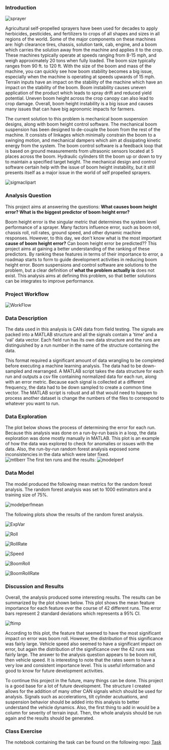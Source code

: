 ### Introduction 

![sprayer](pictures/SprayerInField.jpg)

Agricultural self-propelled sprayers have been used for decades to apply herbicides, pesticides, and fertilizers to crops of all shapes and sizes in all regions of the world. Some of the major components on these machines are: high clearance tires, chassis, solution tank, cab, engine, and a boom which carries the solution away from the machine and applies it to the crop. These machines typically operate at speeds ranging from 8-15 mph, and weigh approximately 20 tons when fully loaded. The boom size typically ranges from 90 ft. to 120 ft. With the size of the boom and mass of the machine, you can quickly see how boom stability becomes a big issue, especially when the machine is operating at speeds upwards of 15 mph. Terrain inputs have an impact on the stability of the machine which have an impact on the stability of the boom. Boom instability causes uneven application of the product which leads to spray drift and reduced yield potential. Uneven boom height across the crop canopy can also lead to crop damage.  Overall, boom height instability is a big issue and causes many issues that can have big agronomic impacts for farmers. 

The current solution to this problem is mechanical boom suspension designs, along with boom height control software. The mechanical boom suspension has been designed to de-couple the boom from the rest of the machine. It consists of linkages which minimally constrain the boom to a swinging motion, and mechanical dampers which aim at dissipating kinetic energy from the system. The boom control software is a feedback loop that is based on ground measurements from ultrasonic sensors located at 5 places across the boom. Hydraulic cylinders tilt the boom up or down to try to maintain a specified target height. The mechanical design and control software certain help with the issue of boom height instability, but it still presents itself as a major issue in the world of self propelled sprayers. 

![sigmaclipart](pictures/sprayerclipartsigma.png)

### Analysis Question 

This project aims at answering the questions: **What causes boom height error? What is the biggest predictor of boom height error?**

Boom height error is the singular metric that determines the system level performance of a sprayer. Many factors influence error, such as boom roll, chassis roll, roll rates, ground speed, and other dynamic machine responses. However, to this day, we don't know what is the most important **cause of boom height error?** Can boom height error be predicted?? This project aims at gaining a better understanding of the ranking of these predictors. By ranking these features in terms of their importance to error, a roadmap starts to form to guide development activities in reducing boom height error. Boom suspensions and control software are solutions to the problem, but a clear definition of **what the problem actually is** does not exist. This analysis aims at defining this problem, so that better solutions can be integrates to improve performance.

### Project Workflow

![WorkFlow](pictures/ProjectWorkflow2.png)
### Data Description
The data used in this analysis is CAN data from field testing. The signals are packed into a MATLAB structure and all the signals contain a 'time' and a 'val' data vector. Each field run has its own data structure and the runs are distinguished by a run number in the name of the structure containing the data. 

This format required a significant amount of data wrangling to be completed before executing a machine learning analysis. The data had to be down-sampled and rearranged. A MATLAB script takes the data structure for each run and outputs a csv file containing normalized data for each run, along with an error metric. Because each signal is collected at a different frequency, the data had to be down sampled to create a common time vector. The MATLAB script is robust and all that would need to happen to process another dataset is change the numbers of the files to correspond to whatever you want to run. 


### Data Exploration

The plot below shows the process of determining the error for each run. Because this analysis was done on a run-by-run basis in a loop, the data exploration was done mostly manually in MATLAB. This plot is an example of how the data was explored to check for anomalies or issues with the data. Also, the run-by-run random forest analysis exposed some inconsistencies in the data which were later fixed.  
![mtlberr](pictures/AngleErrorMATLAB.PNG)
The first ten runs and the results:
![modelperf](pictures/ModelPerf.PNG)


### Data Model
The model produced the following mean metrics for the random forest analysis. The random forest analysis was set to 1000 estimators and a training size of 75%. 

![modelperfmean](pictures/ModelPerfMean.PNG)

The following plots show the results of the random forest analysis. 

![ExpVar](pictures/ExplainedVariancePerRun.png)

![Roll](pictures/ChassisRollFeatureImportancePerRun.png)

![RollRate](pictures/ChassisRollRateFeatureImportancePerRun.png)

![Speed](pictures/VehicleSpeedFeatureImportancePerRun.png)

![BoomRoll](pictures/BoomRollFeatureImportancePerRun.png)

![BoomRollRate](pictures/BoomRollRateFeatureImportancePerRun.png)


### Discussion and Results
Overall, the analysis produced some interesting results. The results can be summarized by the plot shown below. This plot shows the mean feature importance for each feature over the course of 42 different runs. The error bars represent 2 standard deviations which represents a 95% CI. 

![ftimp](pictures/95CIofMeanFeatImp.png)

According to this plot, the feature that seemed to have the most significant impact on error was boom roll. However, the distribution of this significance was fairly large. Vehicle speed also seemed to have a significant impact on error, but again the distribution of the significance over the 42 runs was fairly large. The answer to the analysis question appears to be boom roll, then vehicle speed. It is interesting to note that the rates seem to have a very low and consistent importance level. This is useful information and good to know for future development activities. 

To continue this project in the future, many things can be done. This project is a good base for a lot of future development. The structure I created allows for the addition of many other CAN signals which should be used for analysis. Signals such as accelerations, tilt cylinder acutuations, and suspension behavior should be added into this analysis to better understand the vehicle dynamics. Also, the first thing to add in would be a column for severity of terrain input. Then, the whole analysis should be run again and the results should be generated. 

### Class Exercise

The notebook containing the task can be found on the following repo: [Task](https://github.com/mdeutsch13/myproject.git "MarkD Repo")

